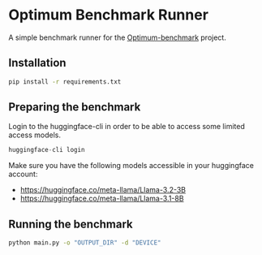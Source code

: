 # Optimum Benchmark Runner
A simple benchmark runner for the [Optimum-benchmark](https://github.com/huggingface/optimum-benchmark) project.

## Installation
```bash
pip install -r requirements.txt
```

## Preparing the benchmark
Login to the huggingface-cli in order to be able to access some limited access models.  
```python
huggingface-cli login
```

Make sure you have the following models accessible in your huggingface account:
* https://huggingface.co/meta-llama/Llama-3.2-3B
* https://huggingface.co/meta-llama/Llama-3.1-8B

## Running the benchmark
```bash
python main.py -o "OUTPUT_DIR" -d "DEVICE"
```